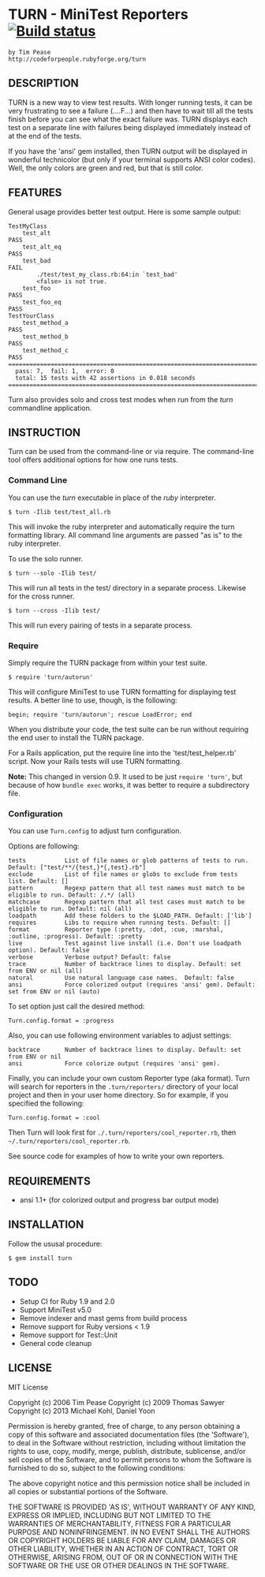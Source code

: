 # TURN - MiniTest Reporters [![Build status](https://api.travis-ci.org/turn-project/turn.png)](https://travis-ci.org/turn-project/turn)
    by Tim Pease
    http://codeforpeople.rubyforge.org/turn

## DESCRIPTION

TURN is a new way to view test results. With longer running tests, it
can be very frustrating to see a failure (....F...) and then have to wait till
all the tests finish before you can see what the exact failure was. TURN
displays each test on a separate line with failures being displayed
immediately instead of at the end of the tests.

If you have the 'ansi' gem installed, then TURN output will be displayed in
wonderful technicolor (but only if your terminal supports ANSI color codes).
Well, the only colors are green and red, but that is still color.


## FEATURES

General usage provides better test output. Here is some sample output:


    TestMyClass
        test_alt                                                            PASS
        test_alt_eq                                                         PASS
        test_bad                                                            FAIL
            ./test/test_my_class.rb:64:in `test_bad'
            <false> is not true.
        test_foo                                                            PASS
        test_foo_eq                                                         PASS
    TestYourClass
        test_method_a                                                       PASS
        test_method_b                                                       PASS
        test_method_c                                                       PASS
    ============================================================================
      pass: 7,  fail: 1,  error: 0
      total: 15 tests with 42 assertions in 0.018 seconds
    ============================================================================


Turn also provides solo and cross test modes when run from the *turn* commandline
application.

## INSTRUCTION

Turn can be used from the command-line or via require. The command-line tool
offers additional options for how one runs tests.

### Command Line

You can use the *turn* executable in place of the *ruby* interpreter.

    $ turn -Ilib test/test_all.rb

This will invoke the ruby interpreter and automatically require the turn
formatting library. All command line arguments are passed "as is" to the
ruby interpreter.

To use the solo runner.

    $ turn --solo -Ilib test/

This will run all tests in the test/ directory in a separate process.
Likewise for the cross runner.

    $ turn --cross -Ilib test/

This will run every pairing of tests in a separate process.

### Require

Simply require the TURN package from within your test suite.

    $ require 'turn/autorun'

This will configure MiniTest to use TURN formatting for displaying test
results. A better line to use, though, is the following:

    begin; require 'turn/autorun'; rescue LoadError; end

When you distribute your code, the test suite can be run without requiring
the end user to install the TURN package.

For a Rails application, put the require line into the 'test/test_helper.rb'
script. Now your Rails tests will use TURN formatting.

<b>Note:</b> This changed in version 0.9. It used to be just `require 'turn'`,
but because of how `bundle exec` works, it was better to require a subdirectory
file.

### Configuration

You can use `Turn.config` to adjust turn configuration.

Options are following:

    tests           List of file names or glob patterns of tests to run. Default: ["test/**/{test,}*{,test}.rb"]
    exclude         List of file names or globs to exclude from tests list. Default: []
    pattern         Regexp pattern that all test names must match to be eligible to run. Default: /.*/ (all)
    matchcase       Regexp pattern that all test cases must match to be eligible to run. Default: nil (all)
    loadpath        Add these folders to the $LOAD_PATH. Default: ['lib']
    requires        Libs to require when running tests. Default: []
    format          Reporter type (:pretty, :dot, :cue, :marshal, :outline, :progress). Default: :pretty
    live            Test against live install (i.e. Don't use loadpath option). Default: false
    verbose         Verbose output? Default: false
    trace           Number of backtrace lines to display. Default: set from ENV or nil (all)
    natural         Use natural language case names.  Default: false
    ansi            Force colorized output (requires 'ansi' gem). Default: set from ENV or nil (auto)

To set option just call the desired method:

    Turn.config.format = :progress

Also, you can use following environment variables to adjust settings:

    backtrace       Number of backtrace lines to display. Default: set from ENV or nil
    ansi            Force colorize output (requires 'ansi' gem).

Finally, you can include your own custom Reporter type (aka format). Turn will search for reporters in the `.turn/reporters/`
directory of your local project and then in your user home directory. So for example, if you specified the following:

    Turn.config.format = :cool

Then Turn will look first for `./.turn/reporters/cool_reporter.rb`, then `~/.turn/reporters/cool_reporter.rb`.

See source code for examples of how to write your own reporters.


## REQUIREMENTS

* ansi 1.1+ (for colorized output and progress bar output mode)


## INSTALLATION

Follow the ususal procedure:

    $ gem install turn


## TODO

* Setup CI for Ruby 1.9 and 2.0
* Support MiniTest v5.0
* Remove indexer and mast gems from build process
* Remove support for Ruby versions < 1.9
* Remove support for Test::Unit
* General code cleanup


## LICENSE

MIT License

Copyright (c) 2006 Tim Pease
Copyright (c) 2009 Thomas Sawyer
Copyright (c) 2013 Michael Kohl, Daniel Yoon

Permission is hereby granted, free of charge, to any person obtaining
a copy of this software and associated documentation files (the
'Software'), to deal in the Software without restriction, including
without limitation the rights to use, copy, modify, merge, publish,
distribute, sublicense, and/or sell copies of the Software, and to
permit persons to whom the Software is furnished to do so, subject to
the following conditions:

The above copyright notice and this permission notice shall be
included in all copies or substantial portions of the Software.

THE SOFTWARE IS PROVIDED 'AS IS', WITHOUT WARRANTY OF ANY KIND,
EXPRESS OR IMPLIED, INCLUDING BUT NOT LIMITED TO THE WARRANTIES OF
MERCHANTABILITY, FITNESS FOR A PARTICULAR PURPOSE AND NONINFRINGEMENT.
IN NO EVENT SHALL THE AUTHORS OR COPYRIGHT HOLDERS BE LIABLE FOR ANY
CLAIM, DAMAGES OR OTHER LIABILITY, WHETHER IN AN ACTION OF CONTRACT,
TORT OR OTHERWISE, ARISING FROM, OUT OF OR IN CONNECTION WITH THE
SOFTWARE OR THE USE OR OTHER DEALINGS IN THE SOFTWARE.
